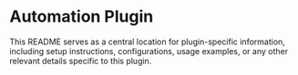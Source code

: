 # Automation Plugin

This README serves as a central location for plugin-specific information, including setup instructions, configurations, usage examples, or any other relevant details specific to this plugin.
